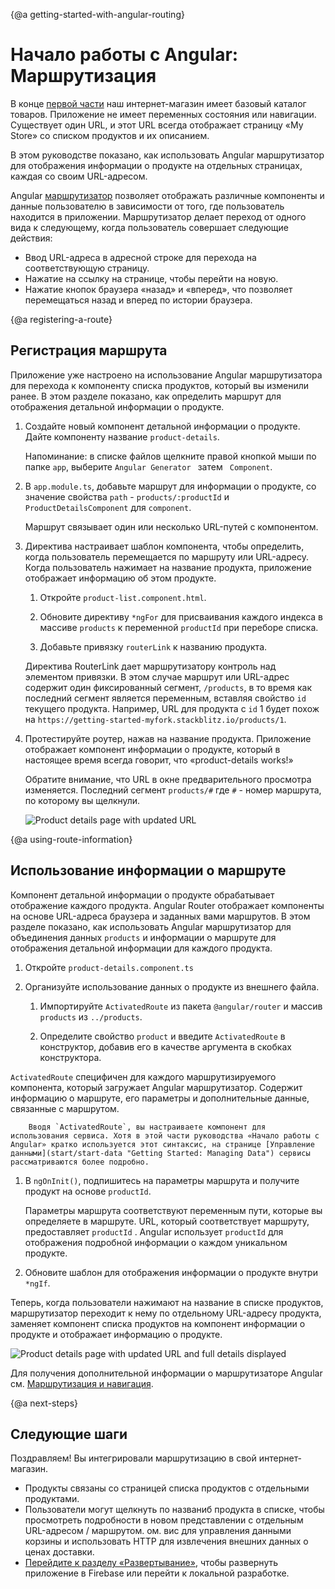 {@a getting-started-with-angular-routing}
# Начало работы с Angular: Маршрутизация

В конце [первой части](start "Getting Started: Your First App") наш интернет-магазин имеет базовый каталог товаров.
Приложение не имеет переменных состояния или навигации.
Существует один URL, и этот URL всегда отображает страницу «My Store» со списком продуктов и их описанием.

В этом руководстве показано, как использовать Angular маршрутизатор для отображения информации о продукте на отдельных страницах, каждая со своим URL-адресом.

Angular [маршрутизатор](guide/glossary#router "Router definition") позволяет отображать различные компоненты и данные пользователю в зависимости от того, где пользователь находится в приложении.
Маршрутизатор делает переход от одного вида к следующему, когда пользователь совершает следующие действия:

* Ввод URL-адреса в адресной строке для перехода на соответствующую страницу.
* Нажатие на ссылку на странице, чтобы перейти на новую.
* Нажатие кнопок браузера «назад» и «вперед», что позволяет перемещаться назад и вперед по истории браузера.


{@a registering-a-route}
## Регистрация маршрута

Приложение уже настроено на использование Angular маршрутизатора для перехода к компоненту списка продуктов, который вы изменили ранее. В этом разделе показано, как определить маршрут для отображения детальной информации о продукте.

1. Создайте новый компонент детальной информации о продукте. Дайте компоненту название `product-details`.

    Напоминание: в списке файлов щелкните правой кнопкой мыши по папке `app`, выберите `Angular Generator ` затем ` Component`.

2. В `app.module.ts`, добавьте маршрут для информации о продукте, со значение свойства `path` - `products/:productId` и `ProductDetailsComponent` для `component`.

    <code-example header="src/app/app.module.ts" path="getting-started/src/app/app.module.ts" region="product-details-route">
    </code-example>

    Маршрут связывает один или несколько URL-путей с компонентом.

3. Директива настраивает шаблон компонента, чтобы определить, когда пользователь перемещается по маршруту или URL-адресу. Когда пользователь нажимает на название продукта, приложение отображает информацию об этом продукте.

    1. Откройте `product-list.component.html`.

    2. Обновите директиву `*ngFor` для присваивания каждого индекса в массиве `products` к переменной `productId` при переборе списка.

    3. Добавьте привязку `routerLink` к названию продукта.

    <code-example header="src/app/product-list/product-list.component.html" path="getting-started/src/app/product-list/product-list.component.html" region="router-link">
    </code-example>

      Директива RouterLink дает маршрутизатору контроль над элементом привязки. В этом случае маршрут или URL-адрес содержит один фиксированный сегмент, `/products`, в то время как последний сегмент является переменным, вставляя свойство `id` текущего продукта. Например, URL для продукта с `id` 1 будет похож на `https://getting-started-myfork.stackblitz.io/products/1`.

4. Протестируйте роутер, нажав на название продукта. Приложение отображает компонент информации о продукте, который в настоящее время всегда говорит, что «product-details works!»

    Обратите внимание, что URL в окне предварительного просмотра изменяется. Последний сегмент `products/#` где `#` - номер маршрута, по которому вы щелкнули.

    <div class="lightbox">
      <img src="generated/images/guide/start/product-details-works.png" alt="Product details page with updated URL">
    </div>



{@a using-route-information}
## Использование информации о маршруте

Компонент детальной информации о продукте обрабатывает отображение каждого продукта. Angular Router отображает компоненты на основе URL-адреса браузера и заданных вами маршрутов. В этом разделе показано, как использовать Angular маршрутизатор для объединения данных `products` и информации о маршруте для отображения детальной информации для каждого продукта.

1. Откройте `product-details.component.ts`

2. Организуйте использование данных о продукте из внешнего файла.

    1. Импортируйте `ActivatedRoute` из пакета `@angular/router` и массив `products` из `../products`.

        <code-example header="src/app/product-details/product-details.component.ts" path="getting-started/src/app/product-details/product-details.component.1.ts" region="imports">
        </code-example>

    2. Определите свойство `product` и введите `ActivatedRoute` в конструктор, добавив его в качестве аргумента в скобках конструктора.

        <code-example header="src/app/product-details/product-details.component.ts" path="getting-started/src/app/product-details/product-details.component.1.ts" region="props-methods">
        </code-example>

 `ActivatedRoute` специфичен для каждого маршрутизируемого компонента, который загружает Angular маршрутизатор. Содержит информацию о
        маршруте, его параметры и дополнительные данные, связанные с маршрутом.

        Вводя `ActivatedRoute`, вы настраиваете компонент для использования сервиса. Хотя в этой части руководства «Начало работы с Angular» кратко используется этот синтаксис, на странице [Управление данными](start/start-data "Getting Started: Managing Data") сервисы рассматриваются более подробно.


1. В `ngOnInit()`, подпишитесь на параметры маршрута и получите продукт на основе `productId`.

    <code-example path="getting-started/src/app/product-details/product-details.component.1.ts" header="src/app/product-details/product-details.component.ts" region="get-product">
    </code-example>

    Параметры маршрута соответствуют переменным пути, которые вы определяете в маршруте. URL, который соответствует маршруту, предоставляет `productId` . Angular использует `productId` для отображения подробной информации о каждом уникальном продукте.

1. Обновите шаблон для отображения информации о продукте внутри `*ngIf`.

    <code-example header="src/app/product-details/product-details.component.html" path="getting-started/src/app/product-details/product-details.component.html" region="details">
    </code-example>

Теперь, когда пользователи нажимают на название в списке продуктов, маршрутизатор переходит к нему по отдельному URL-адресу продукта, заменяет компонент списка продуктов на компонент информации о продукте и отображает информацию о продукте.

<div class="lightbox">
  <img src="generated/images/guide/start/product-details-routed.png" alt="Product details page with updated URL and full details displayed">
</div>



<div class="alert is-helpful">

Для получения дополнительной информации о маршрутизаторе Angular см. [Маршрутизация и навигация](guide/router "Routing & Navigation").

</div>


{@a next-steps}
## Следующие шаги

Поздравляем! Вы интегрировали маршрутизацию в свой интернет-магазин.

* Продукты связаны со страницей списка продуктов с отдельными продуктами.
* Пользователи могут щелкнуть по названиб продукта в списке, чтобы просмотреть подробности в новом представлении с отдельным URL-адресом / маршрутом.
ом.
вис для управления данными корзины и использовать HTTP для извлечения внешних данных о ценах доставки.
* [Перейдите к разделу «Развертывание»](start/start-deployment "Getting Started: Deployment"), чтобы развернуть приложение в Firebase или перейти к локальной разработке.
